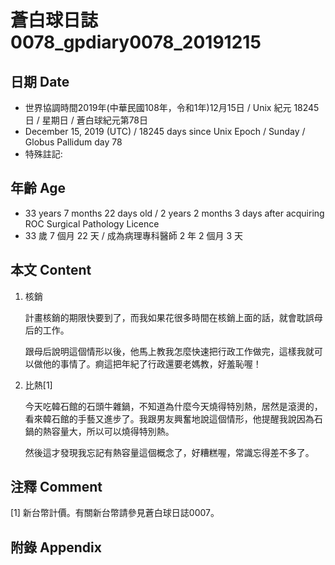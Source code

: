 # 蒼白球日誌0078_gpdiary0078_20191215 #

## 日期 Date ##

* 世界協調時間2019年(中華民國108年，令和1年)12月15日 / Unix 紀元 18245 日 / 星期日 / 蒼白球紀元第78日
* December 15, 2019 (UTC) / 18245 days since Unix Epoch / Sunday / Globus Pallidum day 78
* 特殊註記:

## 年齡 Age ##

* 33 years 7 months 22 days old / 2 years 2 months 3 days after acquiring ROC Surgical Pathology Licence
* 33 歲 7 個月 22 天 / 成為病理專科醫師 2 年 2 個月 3 天

## 本文 Content ##
1. 核銷

    計畫核銷的期限快要到了，而我如果花很多時間在核銷上面的話，就會耽誤母后的工作。

    跟母后說明這個情形以後，他馬上教我怎麼快速把行政工作做完，這樣我就可以做他的事情了。痾這把年紀了行政還要老媽教，好羞恥喔！
    
2. 比熱[1]

    今天吃韓石館的石頭牛雜鍋，不知道為什麼今天燒得特別熱，居然是滾燙的，看來韓石館的手藝又進步了。我跟男友興奮地說這個情形，他提醒我說因為石鍋的熱容量大，所以可以燒得特別熱。

    然後這才發現我忘記有熱容量這個概念了，好糟糕喔，常識忘得差不多了。

## 注釋 Comment ##

[1] 新台幣計價。有關新台幣請參見蒼白球日誌0007。

## 附錄 Appendix ##

